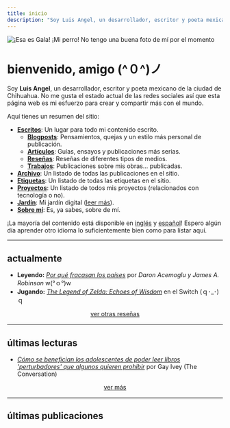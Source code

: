 ```yaml
---
title: inicio
description: "Soy Luis Angel, un desarrollador, escritor y poeta mexicano de la ciudad de Chihuahua. No me gusta el estado actual de las redes sociales así que esta página web es mi esfuerzo para crear y compartir más con el mundo."
---
```

<img
  id="avatar"
  src="/images/index/gala.jpg"
  alt="¡Esa es Gala! ¡Mi perro! No tengo una buena foto de mí por el momento">

# bienvenido, amigo (^０^)ノ

Soy **Luis Angel**, un desarrollador, escritor y poeta mexicano de la ciudad de Chihuahua. No me gusta el estado actual de las redes sociales así que esta página web es mi esfuerzo para crear y compartir más con el mundo.

Aquí tienes un resumen del sitio:

- [**Escritos**](/categories): Un lugar para todo mi contenido escrito.
  - [**Blogposts**](/categories/blogposts): Pensamientos, quejas y un estilo más personal de publicación.
  - [**Artículos**](/categories/articulos): Guías, ensayos y publicaciones más serias.
  - [**Reseñas**](/categories/reportes): Reseñas de diferentes tipos de medios.
  - [**Trabajos**](/categories/trabajos): Publicaciones sobre mis obras... publicadas.
- [**Archivo**](/post): Un listado de todas las publicaciones en el sitio.
- [**Etiquetas**](/tags): Un listado de todas las etiquetas en el sitio.
- [**Proyectos**](/projects): Un listado de todos mis proyectos (relacionados con tecnología o no).
- [**Jardín**](/garden): Mi jardín digital ([leer más](https://abyss.j3s.sh/hypha/digital_abyss)).
- [**Sobre mí**](/about): Es, ya sabes, sobre de mí.

¡La mayoría del contenido está disponible en [inglés](/en) y [español](/es)! Espero algún día aprender otro idioma lo suficientemente bien como para listar aquí.

---

## actualmente

- **Leyendo:** *[Por qué fracasan los países](https://es.wikipedia.org/wiki/Por_qu%C3%A9_fracasan_los_pa%C3%ADses)* por *Daron Acemoglu y James A. Robinson* w(°ｏ°)w
- **Jugando:**  *[The Legend of Zelda: Echoes of Wisdom](https://www.metacritic.com/game/the-legend-of-zelda-echoes-of-wisdom/)* en el Switch (ｑ･_･)ｑ

<div style="text-align: center; margin-bottom: 1rem;">
  <a href="/categories/report">
    ver otras reseñas
  </a>
</div>

---

## últimas lecturas

- [*Cómo se benefician los adolescentes de poder leer libros 'perturbadores' que algunos quieren prohibir*](https://theconversation.com/how-teens-benefit-from-being-able-to-read-disturbing-books-that-some-want-to-ban-223533) por Gay Ivey (The Conversation)

<div style="text-align: center; margin-bottom: 1rem;">
  <a href="/garden/latest-reads">
    ver más
  </a>
</div>

---

## últimas publicaciones
